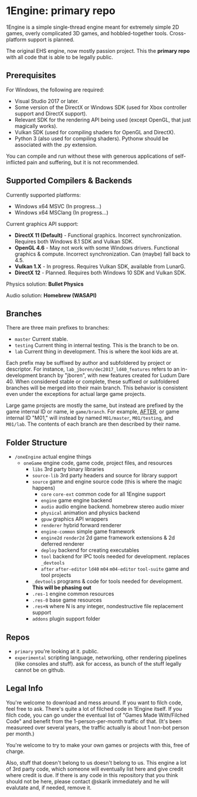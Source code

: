 1Engine: primary repo
=====================

1Engine is a simple single-thread engine meant for extremely simple 2D games, overly complicated 3D games, and hobbled-together tools. Cross-platform support is planned.

The original EHS engine, now mostly passion project. This the **primary repo** with all code that is able to be legally public.

## Prerequisites

For Windows, the following are required:
* Visual Studio 2017 or later.
* Some version of the DirectX or Windows SDK (used for Xbox controller support and DirectX support).
* Relevant SDK for the rendering API being used (except OpenGL, that just magically works).
* Vulkan SDK (used for compiling shaders for OpenGL and DirectX).
* Python 3 (also used for compiling shaders). Pythonw should be associated with the .py extension.

You can compile and run without these with generous applications of self-inflicted pain and suffering, but it is not recommended.

## Supported Compilers & Backends

Currently supported platforms:
* Windows x64 MSVC (In progress...)
* Windows x64 MSClang (In progress...)

Current graphics API support:
* **DirectX 11 (Default)** - Functional graphics. Incorrect synchronization. Requires both Windows 8.1 SDK and Vulkan SDK.
* **OpenGL 4.6** - May not work with some Windows drivers. Functional graphics & compute. Incorrect synchronization. Can (maybe) fall back to 4.5.
* **Vulkan 1.X** - In progress. Requires Vulkan SDK, available from LunarG.
* **DirectX 12** - Planned. Requires both Windows 10 SDK and Vulkan SDK.

Physics solution: **Bullet Physics**

Audio solution: **Homebrew (WASAPI)**

## Branches

There are three main prefixes to branches:

* ``master`` Current stable.
* ``testing`` Current thing in internal testing. This is the branch to be on.
* ``lab`` Current thing in development. This is where the kool kids are at.

Each prefix may be suffixed by author and subfoldered by project or descriptor. For instance, ``lab_jboren/dec2017_ld40_features`` refers to an in-development branch by "jboren", with new features created for Ludum Dare 40. When considered stable or complete, these suffixed or subfoldered branches will be merged into their main branch. This behavior is consistent even under the exceptions for actual large game projects.

Large game projects are mostly the same, but instead are prefixed by the game internal ID or name, ie ``game/branch``. For example, [AFTER](http://epichousestudios.com/after/), or game internal ID "M01," will instead by named ``M01/master``, ``M01/testing``, and ``M01/lab``. The contents of each branch are then described by their name.

## Folder Structure

* ``/oneEngine`` actual engine things
  * ``oneGame`` engine code, game code, project files, and resources
    * ``libs`` 3rd party binary libraries
    * ``source-lib`` 3rd party headers and source for library support
    * ``source`` game and engine source code (this is where the magic happens)
      * ``core`` ``core-ext`` common code for all 1Engine support
      * ``engine`` game engine backend
      * ``audio`` audio engine backend. homebrew stereo audio mixer
      * ``physical`` animation and physics backend
      * ``gpuw`` graphics API wrappers
      * ``renderer`` hybrid forward renderer
      * ``engine-common`` simple game framework
      * ``engine2d`` ``render2d`` 2d game framework extensions & 2d deferred renderer
      * ``deploy`` backend for creating executables
      * ``tool`` backend for IPC tools needed for development. replaces ``_devtools``
      * ``after`` ``after-editor`` ``ld40`` ``m04`` ``m04-editor`` ``tool-suite`` game and tool projects
    * ``_devtools`` programs & code for tools needed for development. **This will be phasing out**
    * ``.res-1`` engine common resources
    * ``.res-0`` base game resources
    * ``.res+N`` where N is any integer, nondestructive file replacement support
    * ``addons`` plugin support folder

## Repos

* ``primary`` you're looking at it. public.
* ``experimental`` scripting language, networking, other rendering pipelines (like consoles and stuff). ask for access, as bunch of the stuff legally cannot be on github.

## Legal Info

You're welcome to download and mess around. If you want to filch code, feel free to ask. There's quite a lot of filched code in 1Engine itself. If you filch code, you can go under the eventual list of "Games Made With/Filched Code" and benefit from the 1-person-per-month traffic of that. (It's been measureed over several years, the traffic actually is about 1 non-bot person per month.)

You're welcome to try to make your own games or projects with this, free of charge.

Also, stuff that doesn't belong to us doesn't belong to us. This engine a lot of 3rd party code, which someone will eventually list here and give credit where credit is due.
If there is any code in this repository that you think should not be here, please contact @skarik immediately and he will evalutate and, if needed, remove it.
